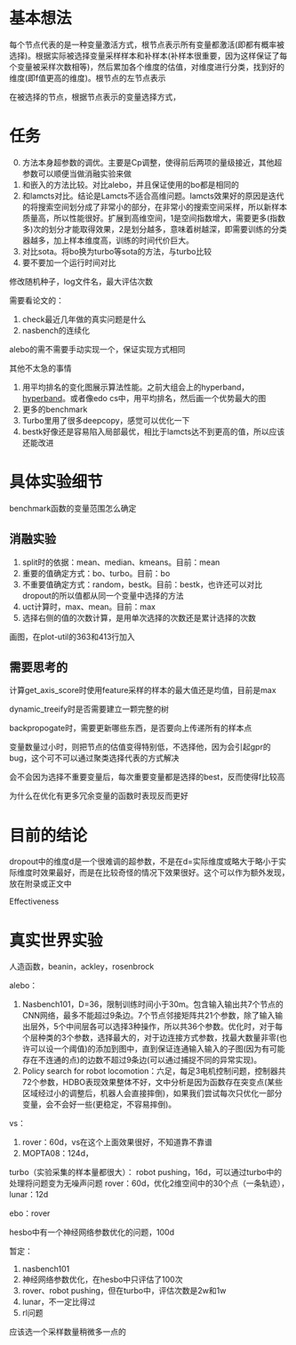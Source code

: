 # 基本想法

每个节点代表的是一种变量激活方式，根节点表示所有变量都激活(即都有概率被选择)。根据实际被选择变量采样样本和补样本(补样本很重要，因为这样保证了每个变量被采样次数相等)，然后累加各个维度的估值，对维度进行分类，找到好的维度(即f值更高的维度)。根节点的左节点表示

在被选择的节点，根据节点表示的变量选择方式，

# 任务

0. 方法本身超参数的调优。主要是Cp调整，使得前后两项的量级接近，其他超参数可以顺便当做消融实验来做
1. 和嵌入的方法比较。对比alebo，并且保证使用的bo都是相同的
2. 和lamcts对比。结论是Lamcts不适合高维问题。lamcts效果好的原因是迭代的将搜索空间划分成了非常小的部分，在非常小的搜索空间采样，所以新样本质量高，所以性能很好。扩展到高维空间，1是空间指数增大，需要更多(指数多)次的划分才能取得效果，2是划分越多，意味着树越深，即需要训练的分类器越多，加上样本维度高，训练的时间代价巨大。
3. 对比sota。将bo换为turbo等sota的方法，与turbo比较
4. 要不要加一个运行时间对比

修改随机种子，log文件名，最大评估次数

需要看论文的：
1. check最近几年做的真实问题是什么
2. nasbench的连续化

alebo的需不需要手动实现一个，保证实现方式相同

其他不太急的事情
1. 用平均排名的变化图展示算法性能。之前大组会上的hyperband，[hyperband](https://arxiv.org/pdf/2105.09821.pdf)。或者像edo cs中，用平均排名，然后画一个优势最大的图
2. 更多的benchmark
3. Turbo里用了很多deepcopy，感觉可以优化一下
4. bestk好像还是容易陷入局部最优，相比于lamcts达不到更高的值，所以应该还能改进

# 具体实验细节

benchmark函数的变量范围怎么确定

## 消融实验

1. split时的依据：mean、median、kmeans。目前：mean
2. 重要的值确定方式：bo、turbo。目前：bo
3. 不重要值确定方式：random，bestk。目前：bestk，也许还可以对比dropout的所以值都从同一个变量中选择的方法
4. uct计算时，max、mean。目前：max
5. 选择右侧的值的次数计算，是用单次选择的次数还是累计选择的次数

画图，在plot-util的363和413行加入

## 需要思考的

计算get_axis_score时使用feature采样的样本的最大值还是均值，目前是max

dynamic_treeify时是否需要建立一颗完整的树

backpropogate时，需要更新哪些东西，是否要向上传递所有的样本点

变量数量过小时，则把节点的估值变得特别低，不选择他，因为会引起gpr的bug，这个可不可以通过聚类选择代表的方式解决

会不会因为选择不重要变量后，每次重要变量都是选择的best，反而使得f比较高

为什么在优化有更多冗余变量的函数时表现反而更好

# 目前的结论

dropout中的维度d是一个很难调的超参数，不是在d=实际维度或略大于略小于实际维度时效果最好，而是在比较奇怪的情况下效果很好。这个可以作为额外发现，放在附录或正文中

Effectiveness

# 真实世界实验

人造函数，beanin，ackley，rosenbrock

alebo：
1. Nasbench101，D=36，限制训练时间小于30m。包含输入输出共7个节点的CNN网络，最多不能超过9条边。7个节点邻接矩阵共21个参数，除了输入输出层外，5个中间层各可以选择3种操作，所以共36个参数。优化时，对于每个层种类的3个参数，选择最大的，对于边连接方式参数，找最大数量非零(也许可以设一个阈值)的添加到图中，直到保证连通输入输入的子图(因为有可能存在不连通的点)的边数不超过9条边(可以通过捕捉不同的异常实现)。
2. Policy search for robot locomotion：六足，每足3电机控制问题，控制器共72个参数，HDBO表现效果整体不好，文中分析是因为函数存在突变点(某些区域经过小的调整后，机器人会直接摔倒)，如果我们尝试每次只优化一部分变量，会不会好一些(更稳定，不容易摔倒)。

vs：
1. rover：60d，vs在这个上面效果很好，不知道靠不靠谱
2. MOPTA08：124d，

turbo（实验采集的样本量都很大）：
robot pushing，16d，可以通过turbo中的处理将问题变为无噪声问题
rover：60d，优化2维空间中的30个点（一条轨迹），
lunar：12d

ebo：rover

hesbo中有一个神经网络参数优化的问题，100d

暂定：
1. nasbench101
2. 神经网络参数优化，在hesbo中只评估了100次
3. rover、robot pushing，但在turbo中，评估次数是2w和1w
4. lunar，不一定比得过
5. rl问题

应该选一个采样数量稍微多一点的